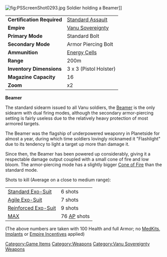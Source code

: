 ![](PSScreenShot0293.jpg "fig:PSScreenShot0293.jpg") Soldier holding a
Beamer\]\]

|                            |                                                 |
|----------------------------|-------------------------------------------------|
| **Certification Required** | [Standard Assault](Standard_Assault "wikilink") |
| **Empire**                 | [Vanu Sovereignty](Vanu_Sovereignty "wikilink") |
| **Primary Mode**           | Standard Bolt                                   |
| **Secondary Mode**         | Armor Piercing Bolt                             |
| **Ammunition**             | [Energy Cells](Energy_Cell "wikilink")          |
| **Range**                  | 200m                                            |
| **Inventory Dimensions**   | 3 x 3 (Pistol Holster)                          |
| **Magazine Capacity**      | 16                                              |
| **Zoom**                   | x2                                              |

**Beamer**

The standard sidearm issued to all Vanu soldiers, the
[Beamer](Beamer "wikilink") is the only sidearm with dual firing modes,
although the secondary armor-piercing setting is fairly useless due to
the relatively heavy protection of most armored targets.

The Beamer was the flagship of underpowered weaponry in Planetside for
almost a year, during which time soldiers lovingly nicknamed it
"Flashlight" due to its tendency to light a target up more than damage
it.

Since then, the Beamer has been powered up considerably, giving it a
respectable damage output coupled with a small cone of fire and low
bloom. The armor-piercing mode has a slightly bigger [Cone of
Fire](Cone_of_Fire "wikilink") than the standard mode.

Shots to kill (Average on a close to medium range):

|                                                       |                                          |
|-------------------------------------------------------|------------------------------------------|
| [Standard Exo-Suit](Standard_Exo-Suit "wikilink")     | 6 shots                                  |
| [Agile Exo-Suit](Agile_Exo-Suit "wikilink")           | 7 shots                                  |
| [Reinforced Exo-Suit](Reinforced_Exo-Suit "wikilink") | 9 shots                                  |
| [MAX](MAX "wikilink")                                 | 76 [AP](Armor_Piercing "wikilink") shots |

(The above numbers are taken with 100 Health and full Armor; no
[MedKits](MedKit "wikilink"), [Implants](Implants "wikilink") or [Empire
Incentives](Empire_Incentives "wikilink") applied)

[Category:Game Items](Category:Game_Items "wikilink")
[Category:Weapons](Category:Weapons "wikilink") [Category:Vanu
Sovereignty Weapons](Category:Vanu_Sovereignty_Weapons "wikilink")